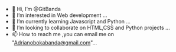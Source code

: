 - 👋 Hi, I’m @GitBanda
- 👀 I’m interested in Web development ...
- 🌱 I’m currently learning Javascript and Python ...
- 💞️ I’m looking to collaborate on HTML,CSS and Python projects  ...
- 📫 How to reach me ,you can email me on "Adrianobokabanda@gmail.com"...

<!---
GitBanda/GitBanda is a ✨ special ✨ repository because its `README.md` (this file) appears on your GitHub profile.
You can click the Preview link to take a look at your changes.
--->
